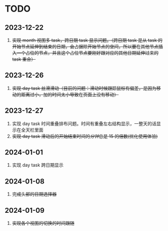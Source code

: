 # TODO

## 2023-12-22

1. ~~实现 month 视图多 task，跨日期 task 显示问题。（跨日期 task 是从 task 的开始节点延伸到结束的日期，会占据除开始节点的空间，所以要在其他节点插入一个占位的节点，并且这个占位节点要刚好跟对应的其他日期延伸过来的 task 重合）~~

## 2023-12-26

1. ~~实现 day task 丝滑滑动（目前的问题：滑动时候跟踪鼠标有偏差，是因为移动的距离过小，加的时间太小导致在页面上没有移动）~~

## 2023-12-27

1. 实现 day task 时间重叠排布问题。时间有重叠左右结构显示，一整天的话显示在全天栏里面
2. ~~实现 day task 滑动后的开始结束时间的*分钟*总是 15 的倍数(优化使用体验)~~

## 2024-01-01

1. 实现 day task 跨日期显示

## 2024-01-08

1. ~~完成头部的日期选择器~~

## 2024-01-09

1. ~~实现各个视图的切换的时间跟随~~
